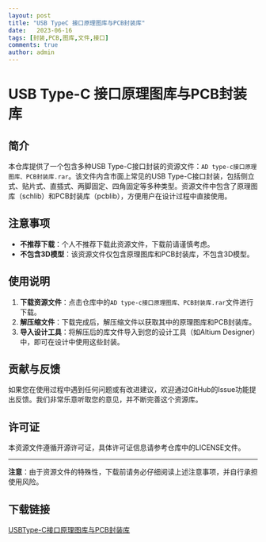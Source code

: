 ```yaml
---
layout: post
title: "USB TypeC 接口原理图库与PCB封装库"
date:   2023-06-16
tags: [封装,PCB,图库,文件,接口]
comments: true
author: admin
---
```

# USB Type-C 接口原理图库与PCB封装库

## 简介

本仓库提供了一个包含多种USB Type-C接口封装的资源文件：`AD type-c接口原理图库、PCB封装库.rar`。该文件内含市面上常见的USB Type-C接口封装，包括侧立式、贴片式、直插式、两脚固定、四角固定等多种类型。资源文件中包含了原理图库（schlib）和PCB封装库（pcblib），方便用户在设计过程中直接使用。

## 注意事项

- **不推荐下载**：个人不推荐下载此资源文件，下载前请谨慎考虑。
- **不包含3D模型**：该资源文件仅包含原理图库和PCB封装库，不包含3D模型。

## 使用说明

1. **下载资源文件**：点击仓库中的`AD type-c接口原理图库、PCB封装库.rar`文件进行下载。
2. **解压缩文件**：下载完成后，解压缩文件以获取其中的原理图库和PCB封装库。
3. **导入设计工具**：将解压后的库文件导入到您的设计工具（如Altium Designer）中，即可在设计中使用这些封装。

## 贡献与反馈

如果您在使用过程中遇到任何问题或有改进建议，欢迎通过GitHub的Issue功能提出反馈。我们非常乐意听取您的意见，并不断完善这个资源库。

## 许可证

本资源文件遵循开源许可证，具体许可证信息请参考仓库中的LICENSE文件。

---

**注意**：由于资源文件的特殊性，下载前请务必仔细阅读上述注意事项，并自行承担使用风险。

## 下载链接

[USBType-C接口原理图库与PCB封装库](https://pan.quark.cn/s/bc702e611a52)